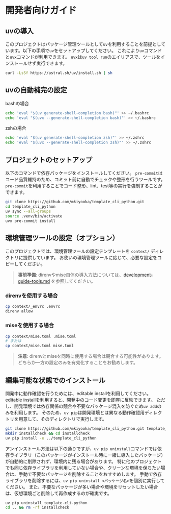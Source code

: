 # 開発者向けガイド

## uvの導入

このプロジェクトはパッケージ管理ツールとして`uv`を利用することを前提としています。以下の手順で`uv`をセットアップしてください。
これにより`uv`コマンドと`uvx`コマンドが利用できます。
`uvx`は`uv tool run`のエイリアスで、ツールをインストールせず実行できます。

```sh
curl -LsSf https://astral.sh/uv/install.sh | sh
```

## uvの自動補完の設定

bashの場合

```sh
echo 'eval "$(uv generate-shell-completion bash)"' >> ~/.bashrc
echo 'eval "$(uvx --generate-shell-completion bash)"' >> ~/.bashrc
```

zshの場合

```sh
echo 'eval "$(uv generate-shell-completion zsh)"' >> ~/.zshrc
echo 'eval "$(uvx --generate-shell-completion zsh)"' >> ~/.zshrc
```

## プロジェクトのセットアップ

以下のコマンドで依存パッケージをインストールしてください。
`pre-commit`はコード品質維持のため、コミット前に自動でチェックや整形を行うツールです。
`pre-commit`を利用することでコード整形、lint、test等の実行を強制することができます。

```sh
git clone https://github.com/mkiyooka/template_cli_python.git
cd template_cli_python
uv sync --all-groups
source .venv/bin/activate
uvx pre-commit install
```

## 環境管理ツールの設定（オプション）

このプロジェクトでは、環境管理ツールの設定テンプレートを `context/` ディレクトリに提供しています。
お使いの環境管理ツールに応じて、必要な設定をコピーしてください。

> **事前準備**: direnvやmise自体の導入方法については、[development-guide-tools.md](./development-guide-tools.md) を参照してください。

### direnvを使用する場合

```sh
cp context/_envrc .envrc
direnv allow
```

### miseを使用する場合

```sh
cp context/mise.toml .mise.toml
# または
cp context/mise.toml mise.toml
```

> **注意**: direnvとmiseを同時に使用する場合は競合する可能性があります。
> どちらか一方の設定のみを有効化することをお勧めします。

## 編集可能な状態でのインストール

開発中に動作確認を行うためには、editable installを利用してください。
editable installを利用すると、開発中のコード変更を即座に反映できます。
ただし、開発環境では依存関係の競合や不要なパッケージ混入を防ぐため`uv add`のみを利用します。
そのため、`uv pip`は開発環境とは異なる動作確認用ディレクトリを用意して、そのディレクトリで実行します。

```sh
git clone https://github.com/mkiyooka/template_cli_python.git template_cli_python
mkdir installcheck && cd installcheck
uv pip install -e ../template_cli_python
```

アンインストール方法は以下の通りですが、`uv pip uninstall`コマンドでは依存ライブラリ（このパッケージがインストール時に一緒に導入したパッケージ）が自動的に削除されず、環境内に残る場合があります。
特に他のプロジェクトでも同じ依存ライブラリを利用していない場合や、クリーンな環境を保ちたい場合は、手動で不要なパッケージを削除することをおすすめします。
手動で依存ライブラリを削除するには、`uv pip uninstall <パッケージ名>`を個別に実行してください。
また、不要なパッケージが多い場合や環境をリセットしたい場合は、仮想環境ごと削除して再作成するのが確実です。

```sh
uv pip uninstall template-cli-python
cd .. && rm -rf installcheck
```
